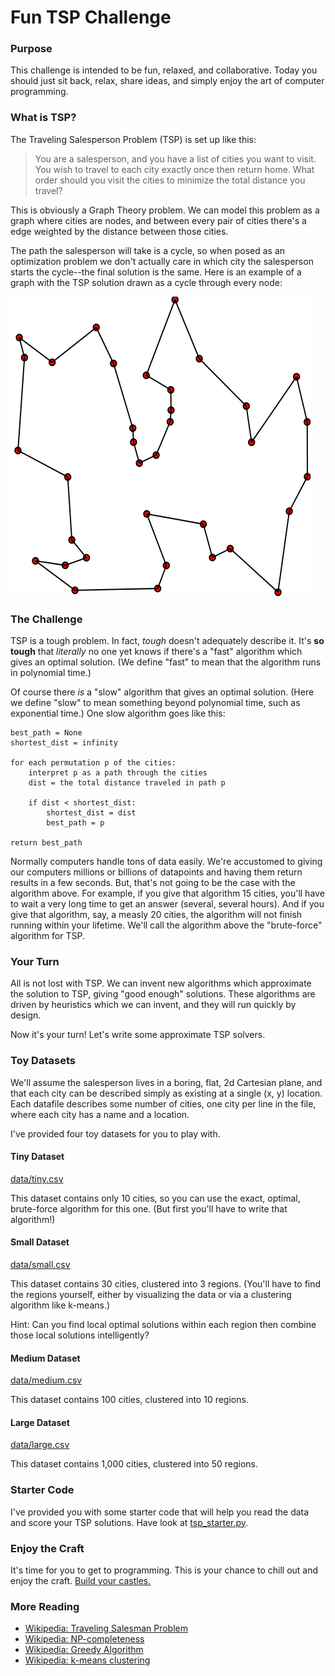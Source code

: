 # Fun TSP Challenge

### Purpose

This challenge is intended to be fun, relaxed, and collaborative. Today you should just sit back, relax, share ideas, and simply enjoy the art of computer programming.

### What is TSP?

The Traveling Salesperson Problem (TSP) is set up like this:

> You are a salesperson, and you have a list of cities you want to visit. You wish to travel to each city exactly once then return home. What order should you visit the cities to minimize the total distance you travel?

This is obviously a Graph Theory problem. We can model this problem as a graph where cities are nodes, and between every pair of cities there's a edge weighted by the distance between those cities.

The path the salesperson will take is a cycle, so when posed as an optimization problem we don't actually care in which city the salesperson starts the cycle--the final solution is the same. Here is an example of a graph with the TSP solution drawn as a cycle through every node:

![TSP Example with Solution (ref: https://commons.wikimedia.org/wiki/File:GLPK_solution_of_a_travelling_salesman_problem.svg)](images/tsp_example.png)

### The Challenge

TSP is a tough problem. In fact, _tough_ doesn't adequately describe it. It's **so tough** that _literally_ no one yet knows if there's a "fast" algorithm which gives an optimal solution. (We define "fast" to mean that the algorithm runs in polynomial time.)

Of course there _is_ a "slow" algorithm that gives an optimal solution. (Here we define "slow" to mean something beyond polynomial time, such as exponential time.) One slow algorithm goes like this:

```
best_path = None
shortest_dist = infinity

for each permutation p of the cities:
    interpret p as a path through the cities
    dist = the total distance traveled in path p

    if dist < shortest_dist:
        shortest_dist = dist
        best_path = p

return best_path
```

Normally computers handle tons of data easily. We're accustomed to giving our computers millions or billions of datapoints and having them return results in a few seconds. But, that's not going to be the case with the algorithm above. For example, if you give that algorithm 15 cities, you'll have to wait a very long time to get an answer (several, several hours). And if you give that algorithm, say, a measly 20 cities, the algorithm will not finish running within your lifetime. We'll call the algorithm above the "brute-force" algorithm for TSP.

### Your Turn

All is not lost with TSP. We can invent new algorithms which approximate the solution to TSP, giving "good enough" solutions. These algorithms are driven by heuristics which we can invent, and they will run quickly by design.

Now it's your turn! Let's write some approximate TSP solvers.

### Toy Datasets

We'll assume the salesperson lives in a boring, flat, 2d Cartesian plane, and that each city can be described simply as existing at a single (x, y) location. Each datafile describes some number of cities, one city per line in the file, where each city has a name and a location.

I've provided four toy datasets for you to play with.

#### Tiny Dataset

[data/tiny.csv](data/tiny.csv)

This dataset contains only 10 cities, so you can use the exact, optimal, brute-force algorithm for this one. (But first you'll have to write that algorithm!)

#### Small Dataset

[data/small.csv](data/small.csv)

This dataset contains 30 cities, clustered into 3 regions. (You'll have to find the regions yourself, either by visualizing the data or via a clustering algorithm like k-means.)

Hint: Can you find local optimal solutions within each region then combine those local solutions intelligently?

#### Medium Dataset

[data/medium.csv](data/medium.csv)

This dataset contains 100 cities, clustered into 10 regions.

#### Large Dataset

[data/large.csv](data/large.csv)

This dataset contains 1,000 cities, clustered into 50 regions.

### Starter Code

I've provided you with some starter code that will help you read the data and score your TSP solutions. Have look at [tsp_starter.py](tsp_starter.py).

### Enjoy the Craft

It's time for you to get to programming. This is your chance to chill out and enjoy the craft. [Build your castles.](https://gist.github.com/acu192/44582a272508c69541867f371490df25)

### More Reading

- [Wikipedia: Traveling Salesman Problem](https://en.wikipedia.org/wiki/Travelling_salesman_problem)
- [Wikipedia: NP-completeness](https://en.wikipedia.org/wiki/NP-completeness)
- [Wikipedia: Greedy Algorithm](https://en.wikipedia.org/wiki/Greedy_algorithm)
- [Wikipedia: k-means clustering](https://en.wikipedia.org/wiki/K-means_clustering)
